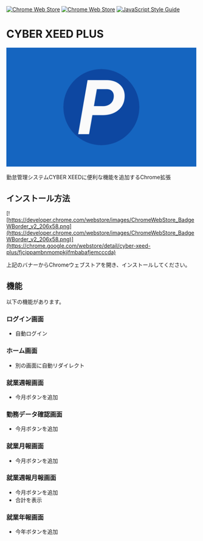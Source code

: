 [![Chrome Web Store](https://img.shields.io/chrome-web-store/v/fjcippambnmompkjifmbabafjemcccda.svg)](https://chrome.google.com/webstore/detail/cyber-xeed-plus/fjcippambnmompkjifmbabafjemcccda)
[![Chrome Web Store](https://img.shields.io/chrome-web-store/users/fjcippambnmompkjifmbabafjemcccda.svg)](https://chrome.google.com/webstore/detail/cyber-xeed-plus/fjcippambnmompkjifmbabafjemcccda)
[![JavaScript Style Guide](https://img.shields.io/badge/code_style-standard-brightgreen.svg)](https://standardjs.com)

# CYBER XEED PLUS
<img src="promo/banner_1280x800.png" alt="CYBER XEED PLUS" width="500">

勤怠管理システムCYBER XEEDに便利な機能を追加するChrome拡張

## インストール方法
[![https://developer.chrome.com/webstore/images/ChromeWebStore_BadgeWBorder_v2_206x58.png](https://developer.chrome.com/webstore/images/ChromeWebStore_BadgeWBorder_v2_206x58.png)](https://chrome.google.com/webstore/detail/cyber-xeed-plus/fjcippambnmompkjifmbabafjemcccda)

上記のバナーからChromeウェブストアを開き、インストールしてください。

## 機能
以下の機能があります。

### ログイン画面
* 自動ログイン

### ホーム画面
* 別の画面に自動リダイレクト

### 就業週報画面
* 今月ボタンを追加

### 勤務データ確認画面
* 今月ボタンを追加

### 就業月報画面
* 今月ボタンを追加

### 就業週報月報画面
* 今月ボタンを追加
* 合計を表示

### 就業年報画面
* 今年ボタンを追加
